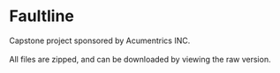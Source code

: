 # Faultline
Capstone project sponsored by Acumentrics INC.
<br><br>
All files are zipped, and can be downloaded by viewing the raw version.
